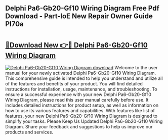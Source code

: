 ## Delphi Pa6-Gb20-Gf10 Wiring Diagram Free Pdf Download - Part-loE New Repair Owner Guide PI70a

# <h2><a href="http://dfsqoep.blite.top/?on=Delphi+Pa6-Gb20-Gf10+Wiring+Diagram">🔗Download New 👉🔴 Delphi Pa6-Gb20-Gf10 Wiring Diagram</a></h2>

[![Delphi Pa6-Gb20-Gf10 Wiring Diagram download](https://i.imgur.com/lujVjoI.png)](http://dfsqoep.blite.top/?on=Delphi+Pa6-Gb20-Gf10+Wiring+Diagram)
Welcome to the user manual for your newly activated Delphi Pa6-Gb20-Gf10 Wiring Diagram. This comprehensive guide is intended to help you understand and utilize all of the features and benefits of your product. You will find detailed instructions for installation, usage, maintenance, and troubleshooting. To ensure a successful experience with your new Delphi Pa6-Gb20-Gf10 Wiring Diagram, please read this user manual carefully before use. It includes detailed instructions for product setup, as well as information on how to use its various features and capabilities. With features like list of features, your new Delphi Pa6-Gb20-Gf10 Wiring Diagram is designed to simplify your tasks. Please Keep Us Updated Delphi Pa6-Gb20-Gf10 Wiring Diagram. Share your feedback and suggestions to help us improve our products and services.
